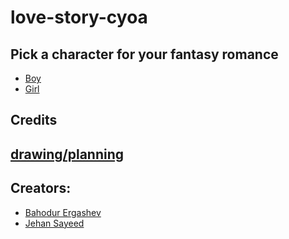 # love-story-cyoa

## Pick a character for your fantasy romance
* [Boy](boy/outside.md)
* [Girl](girl/outside.md)

## Credits
## [drawing/planning](https://docs.google.com/drawings/d/1jeURIc8PXyqWrlDLQh3qKAMRLSXfDDzcjXbT9qvCsBc/edit?usp=sharing)
## Creators:
* [Bahodur Ergashev](https://github.com/bahodure0226)
* [Jehan Sayeed](https://github.com/jehans8543)
